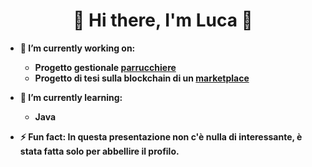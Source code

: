 <p> <h1 align="center"><b>👋 Hi there, I'm Luca 👋</h1> </p>

- 🔭 I’m currently working on:
  * Progetto gestionale [parrucchiere](https://github.com/zLuke2000/Parrucchiere)
  * Progetto di tesi sulla blockchain di un [marketplace](https://github.com/zLuke2000/marketplace)
  
- 🌱 I’m currently learning:
  * Java
  
- ⚡ Fun fact: In questa presentazione non c'è nulla di interessante, è stata fatta solo per abbellire il profilo.
